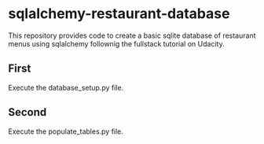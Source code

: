 # sqlalchemy-restaurant-database
This repository provides code to create a basic sqlite database of restaurant menus using sqlalchemy follownig the fullstack tutorial on Udacity.

## First

Execute the database_setup.py file.

## Second

Execute the populate_tables.py file. 
